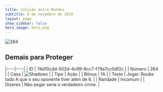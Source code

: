 ```yaml
---
title: Colisão entre Mundos
subtitle: 8 de novembro de 2019
layout: page
show_sidebar: false
hero_image: hero.png
---
```


![264](https://cdn.keyforgegame.com/media/card_front/pt/452_264_J93HJ73F4PMQ_pt.png)

## Demais para Proteger

|----|----|
| ID | 74d10cdd-502d-4c99-8cc7-f79a7cc0df2c |
| Número | 264 |
| Casa | ![Shadows](https://archonarcana.com/images/thumb/e/ee/Shadows.png/22px-Shadows.png "Sombras") |
| Tipo | Ação |
| Bônus | 1A |
| Texto | Jogar: Roube todo A que o seu oponente tiver além de 6. |
| Raridade | Incomum |
| Dizeres | Não pegar seria o verdadeiro crime. |
